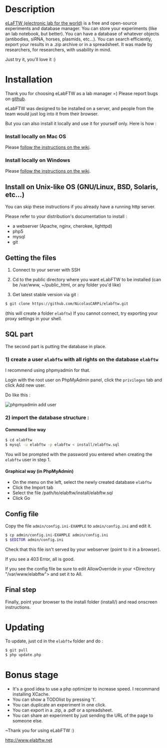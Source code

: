# Description
[eLaFTW (electronic lab for the world)](http://www.elabftw.net)
is a free and open-source experiments and database manager.
You can store your experiments (like an lab notebook, but better).
You can have a database of whatever objects (antibodies, siRNA, horses, plasmids, etc…).
You can search efficiently, export your results in a .zip archive or in a spreadsheet.
It was made by researchers, for researchers, with usability in mind.

Just try it, you'll love it :)

# Installation
Thank you for choosing eLabFTW as a lab manager =)
Please report bugs on [github](https://github.com/NicolasCARPi/elabftw/issues).

eLabFTW was designed to be installed on a server, and people from the team would just log into it from their browser.

But you can also install it locally and use it for yourself only. Here is how :

### Install locally on Mac OS
Please [follow the instructions on the wiki](https://github.com/NicolasCARPi/elabftw/wiki/installmac).
### Install locally on Windows
Please [follow the instructions on the wiki](https://github.com/NicolasCARPi/elabftw/wiki/installwin).
## Install on Unix-like OS (GNU/Linux, BSD, Solaris, etc…)
You can skip these instructions if you already have a running http server.

Please refer to your distribution's documentation to install :
* a webserver (Apache, nginx, cherokee, lighttpd)
* php5
* mysql
* git

## Getting the files

1. Connect to your server with SSH

2. Cd to the public directory where you want eLabFTW to be installed
(can be /var/www, ~/public\_html, or any folder you'd like)

3. Get latest stable version via git :
~~~ sh
$ git clone https://github.com/NicolasCARPi/elabftw.git
~~~
(this will create a folder `elabftw`)
If you cannot connect, try exporting your proxy settings in your shell.


## SQL part
The second part is putting the database in place.

### 1) create a user `elabftw` with all rights on the database `elabftw`
I recommend using phpmyadmin for that.

Login with the root user on PhpMyAdmin panel, click the `privileges` tab and click Add new user.

Do like this :

![phpmyadmin add user](http://i.imgur.com/kE1gtT1.png)


### 2) import the database structure :
#### Command line way
~~~ sh
$ cd elabftw
$ mysql -u elabftw -p elabftw < install/elabftw.sql
~~~

You will be prompted with the password you entered when creating the `elabftw` user in step 1.

#### Graphical way (in PhpMyAdmin)
* On the menu on the left, select the newly created database `elabftw`
* Click the Import tab
* Select the file /path/to/elabftw/install/elabftw.sql
* Click Go

## Config file
Copy the file `admin/config.ini-EXAMPLE` to `admin/config.ini` and edit it.
~~~ sh
$ cp admin/config.ini-EXAMPLE admin/config.ini
$ $EDITOR admin/config.ini
~~~

Check that this file isn't served by your webserver (point to it in a browser).

If you see a 403 Error, all is good.

If you see the config file be sure to edit AllowOverride in your <Directory "/var/www/elabftw"> and set it to All.

## Final step
Finally, point your browser to the install folder (install/) and read onscreen instructions.

# Updating
To update, just cd in the `elabftw` folder and do :
~~~ sh
$ git pull
$ php update.php
~~~

# Bonus stage
* It's a good idea to use a php optimizer to increase speed. I recommand installing XCache.
* You can show a TODOlist by pressing 't'.
* You can duplicate an experiment in one click.
* You can export in a .zip, a .pdf or a spreadsheet.
* You can share an experiment by just sending the URL of the page to someone else.


~Thank you for using eLabFTW :)

http://www.elabftw.net
